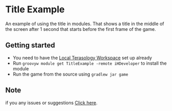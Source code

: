 # Title Example
An example of using the title in modules. That shows a title in the middle of
the screen after 1 second that starts before the first frame of the game.

## Getting started
- You need to have the [Local Terasology Workspace](https://github.com/MovingBlocks/Terasology) set up already
- Run `groovyw module get TitleExample -remote iHDeveloper` to install the module
- Run the game from the source using `gradlew jar game`

## Note
if you any issues or suggestions [Click here](https://github.com/MovingBlocks/Terasology/wiki/Using-IRC).